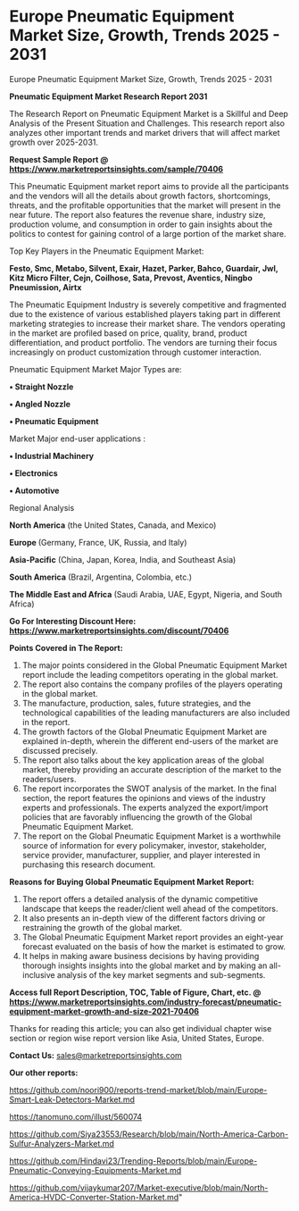 # Europe Pneumatic Equipment Market Size, Growth, Trends 2025 - 2031
Europe Pneumatic Equipment Market Size, Growth, Trends 2025 - 2031

<strong>Pneumatic Equipment Market Research Report 2031</strong>

The Research Report on Pneumatic Equipment Market is a Skillful and Deep Analysis of the Present Situation and Challenges. This research report also analyzes other important trends and market drivers that will affect market growth over 2025-2031.

<strong>Request Sample Report @ <a href=https://www.marketreportsinsights.com/sample/70406>https://www.marketreportsinsights.com/sample/70406</a></strong>

This Pneumatic Equipment market report aims to provide all the participants and the vendors will all the details about growth factors, shortcomings, threats, and the profitable opportunities that the market will present in the near future. The report also features the revenue share, industry size, production volume, and consumption in order to gain insights about the politics to contest for gaining control of a large portion of the market share.

Top Key Players in the Pneumatic Equipment Market:

<strong>Festo, Smc, Metabo, Silvent, Exair, Hazet, Parker, Bahco, Guardair, Jwl, Kitz Micro Filter, Cejn, Coilhose, Sata, Prevost, Aventics, Ningbo Pneumission, Airtx</strong>

The Pneumatic Equipment Industry is severely competitive and fragmented due to the existence of various established players taking part in different marketing strategies to increase their market share. The vendors operating in the market are profiled based on price, quality, brand, product differentiation, and product portfolio. The vendors are turning their focus increasingly on product customization through customer interaction.

Pneumatic Equipment Market Major Types are:

<strong>• Straight Nozzle

• Angled Nozzle

• Pneumatic Equipment</strong>

Market Major end-user applications :

<strong>• Industrial Machinery

• Electronics

• Automotive</strong>

Regional Analysis

</u><strong><b>North America</b></strong> (the United States, Canada, and Mexico)

<strong><b>Europe </b></strong>(Germany, France, UK, Russia, and Italy)

<strong><b>Asia-Pacific</b></strong> (China, Japan, Korea, India, and Southeast Asia)

<strong><b>South America</b></strong> (Brazil, Argentina, Colombia, etc.)

<strong><b>The Middle East and Africa</b></strong> (Saudi Arabia, UAE, Egypt, Nigeria, and South Africa)

<strong>Go For Interesting Discount Here: <a href=https://www.marketreportsinsights.com/discount/70406>https://www.marketreportsinsights.com/discount/70406</a></strong>

<strong>Points Covered in The Report:</strong>
<ol>
  <li>The major points considered in the Global Pneumatic Equipment Market report include the leading competitors operating in the global market.</li>
  <li>The report also contains the company profiles of the players operating in the global market.</li>
  <li>The manufacture, production, sales, future strategies, and the technological capabilities of the leading manufacturers are also included in the report.</li>
  <li>The growth factors of the Global Pneumatic Equipment Market are explained in-depth, wherein the different end-users of the market are discussed precisely.</li>
  <li>The report also talks about the key application areas of the global market, thereby providing an accurate description of the market to the readers/users.</li>
  <li>The report incorporates the SWOT analysis of the market. In the final section, the report features the opinions and views of the industry experts and professionals. The experts analyzed the export/import policies that are favorably influencing the growth of the Global Pneumatic Equipment Market.</li>
  <li>The report on the Global Pneumatic Equipment Market is a worthwhile source of information for every policymaker, investor, stakeholder, service provider, manufacturer, supplier, and player interested in purchasing this research document.</li>
</ol>
<strong>Reasons for Buying Global Pneumatic Equipment Market Report:</strong>

<ol>
  <li>The report offers a detailed analysis of the dynamic competitive landscape that keeps the reader/client well ahead of the competitors.</li>
  <li>It also presents an in-depth view of the different factors driving or restraining the growth of the global market.</li>
  <li>The Global Pneumatic Equipment Market report provides an eight-year forecast evaluated on the basis of how the market is estimated to grow.</li>
  <li>It helps in making aware business decisions by having providing thorough insights insights into the global market and by making an all-inclusive analysis of the key market segments and sub-segments.</li>
</ol>
<strong>Access full Report Description, TOC, Table of Figure, Chart, etc. @ <a href=https://www.marketreportsinsights.com/industry-forecast/pneumatic-equipment-market-growth-and-size-2021-70406>https://www.marketreportsinsights.com/industry-forecast/pneumatic-equipment-market-growth-and-size-2021-70406</a></strong>


Thanks for reading this article; you can also get individual chapter wise section or region wise report version like Asia, United States, Europe.

<strong>Contact Us:</strong>
sales@marketreportsinsights.com

<strong>Our other reports:</strong>

<a href=https://github.com/noori900/reports-trend-market/blob/main/Europe-Smart-Leak-Detectors-Market.md>https://github.com/noori900/reports-trend-market/blob/main/Europe-Smart-Leak-Detectors-Market.md</a>

<a href=https://tanomuno.com/illust/560074>https://tanomuno.com/illust/560074</a>

<a href=https://github.com/Siya23553/Research/blob/main/North-America-Carbon-Sulfur-Analyzers-Market.md>https://github.com/Siya23553/Research/blob/main/North-America-Carbon-Sulfur-Analyzers-Market.md</a>

<a href=https://github.com/Hindavi23/Trending-Reports/blob/main/Europe-Pneumatic-Conveying-Equipments-Market.md>https://github.com/Hindavi23/Trending-Reports/blob/main/Europe-Pneumatic-Conveying-Equipments-Market.md</a>

<a href=https://github.com/vijaykumar207/Market-executive/blob/main/North-America-HVDC-Converter-Station-Market.md>https://github.com/vijaykumar207/Market-executive/blob/main/North-America-HVDC-Converter-Station-Market.md</a>"

